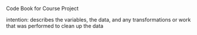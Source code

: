 Code Book for Course Project

intention: describes the variables, the data, and any transformations or work 
that was performed to clean up the data
